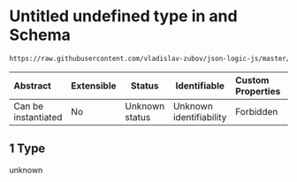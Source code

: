 # Untitled undefined type in and Schema

```txt
https://raw.githubusercontent.com/vladislav-zubov/json-logic-js/master/schemas/operators/logic/and.json#/examples/1
```




| Abstract            | Extensible | Status         | Identifiable            | Custom Properties | Additional Properties | Access Restrictions | Defined In                                                    |
| :------------------ | ---------- | -------------- | ----------------------- | :---------------- | --------------------- | ------------------- | ------------------------------------------------------------- |
| Can be instantiated | No         | Unknown status | Unknown identifiability | Forbidden         | Allowed               | none                | [and.json\*](operators/logic/and.json "open original schema") |

## 1 Type

unknown
